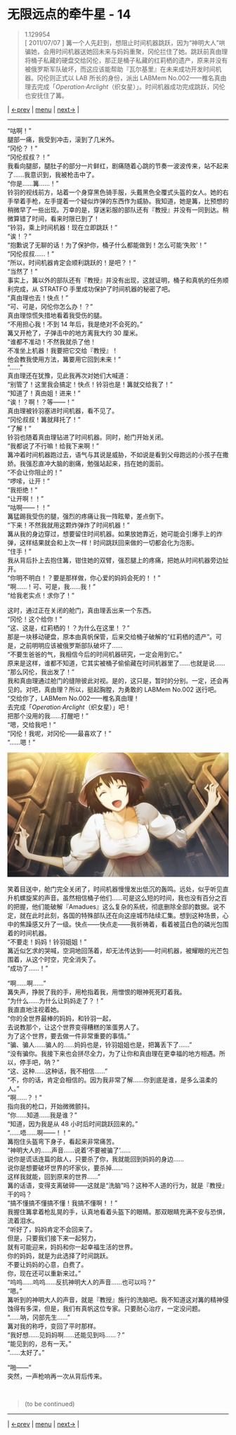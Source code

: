 # 无限远点的牵牛星 - 14
> 1.129954  
> [ 2011/07/07 ] 篝一个人先赶到，想阻止时间机器跳跃，因为“神明大人”哄骗她，会用时间机器送她回未来与妈妈重聚，冈伦拦住了她。跳跃前真由理将桶子私藏的硬盘交给冈伦，那正是桶子私藏的红莉栖的遗产，原来并没有被俄罗斯军队破坏，而这应该能帮助『瓦尔基里』在未来成功开发时间机器。冈伦则正式以 LAB 所长的身份，派出 LABMem No.002——椎名真由理去完成「*Operation·Arclight*（织女星）」。时间机器成功完成跳跃，冈伦也安抚住了篝。  

| [←prev](./0165) | [menu](../) | [next→](./0167) |

---

“咕啊！”  
腿部一痛，我受到冲击，滚到了几米外。  
“冈伦？！”  
“冈伦叔叔？！”  
我看向腿部，腿肚子的部分一片鲜红，剧痛随着心跳的节奏一波波传来，站不起来了……我意识到，我被枪击中了。  
“你是……篝……！”  
铃羽的视线前方，站着一个身穿黑色骑手服，头戴黑色全覆式头盔的女人。她的右手举着手枪，左手提着一个疑似炸弹的东西作为威胁。我知道，她是篝，比预想的稍微早了一些出现。万幸的是，穿迷彩服的部队还有『教授』并没有一同到达。稍微算错了时间，看来时限已到了！  
“铃羽，乘上时间机器！现在立即跳跃！”  
“诶！？”  
“抱歉说了无聊的话！为了保护你，桶子什么都能做到！怎么可能‘失败’！”  
“冈伦叔叔……！”  
“所以，时间机器肯定会顺利跳跃的！是吧？！”  
“当然了！”  
事实上，篝以外的部队还有『教授』并没有出现，这就证明，桶子和真帆的任务顺利完成，从 STRATFO 手里成功保护了时间机器的秘密了吧。  
“真由理也去！快点！”  
“可、可是，冈伦你怎么办！？”  
真由理惊慌失措地看着我受伤的腿。  
“不用担心我！不到 14 年后，我是绝对不会死的。”  
篝又开枪了，子弹击中的地方离我大约 30 厘米。  
“谁都不准动！不然我就杀了他！  
 不准坐上机器！我要把它交给『教授』！  
 他会教我使用方法，篝要用它回到未来！”  
“……”  
真由理还在犹豫，见此我再次对她们大喊道：  
“别管了！这里我会搞定！快点！铃羽也是！篝就交给我了！”  
“知道了！真由姐！进来！”  
“诶！？啊！？等——！”  
真由理被铃羽塞进时间机器，看不见了。  
“冈伦叔叔！篝就拜托了！”  
“了解！”  
铃羽也随着真由理钻进了时间机器。同时，舱门开始关闭。  
“我都说了不行嘛！给我下来啊！”  
篝冲着时间机器跑过去，语气与其说是威胁，不如说是看到父母跑远的小孩子在撒娇。我强忍直冲大脑的剧痛，勉强站起来，挡在她的面前。  
“不会让你阻止的！”  
“啰嗦，让开！”  
“我拒绝！”  
“让开啊！！”  
“咕啊——！！”  
篝猛踢我受伤的腿，强烈的疼痛让我一阵眩晕，差点倒下。  
“下来！不然我就用这颗炸弹炸了时间机器！”  
篝从我的身边穿过，想要留住时间机器。如果放她靠近，她可能会引爆手上的炸弹，这样结果就会和上次一样！时间跳跃回来做的一切都会化为泡影。  
“住手！”  
我从背后扑上去抱住篝，钳住她的双臂，强忍腿上的疼痛，把她从时间机器旁边扯开。  
“你明不明白！？要是那样做，你心爱的妈妈会死的！！”  
“啊……！可、可是，我……我！”  
“给我老实点！求你了！”  

这时，通过正在关闭的舱门，真由理丢出来一个东西。  
“冈伦！这个给你！”  
“这、这是，红莉栖的！？为什么在这里！？”  
那是一块移动硬盘，原本由真帆保管，后来交给桶子破解的“红莉栖的遗产”。可是，之前明明应该被俄罗斯部队破坏了……  
“不要生爸爸的气，我相信今后的时间机器研究，一定会用到它。”  
原来是这样，谁都不知道，它其实被桶子偷偷藏在时间机器里了……也就是说……  
“那么冈伦，我出发了！”  
我和真由理通过舱门的缝隙彼此对视。是的，这只是，暂时的分别。一定，还会再见的。对吧，真由理？所以，挺起胸膛，为勇敢的 LABMem No.002 送行吧。  
“交给你了，LABMem No.002——椎名真由理！  
 去完成「*Operation·Arclight*（织女星）」吧！  
 把那个没用的我……打醒吧！”  
“嗯，交给我吧！”  
“冈伦！我呢，对冈伦——最喜欢了！”  
“……嗯！”  

![](../static/image/0166-1.png)

笑着目送中，舱门完全关闭了，时间机器慢慢发出低沉的轰鸣。远处，似乎听见直升机螺旋桨的声音。虽然相信桶子他们……可是这么短的时间，我也没有百分之百的把握，他们能破解『Amadues』这么复杂的系统，彻底删除全部的数据。说不定，就在此时此刻，各国的特殊部队还在向这座城市陆续汇集。想到这种场景，心中的焦躁感又升了一级。快点——快点走——我祈祷着，看着被蓝白色的磷光包围着的时间机器。  
“不要走！妈妈！铃羽姐姐！”  
篝近似乞求的哭喊，空洞地回荡着，却无法传达到——时间机器，被耀眼的光芒包围着，从这个时空，完全消失了。  
“成功了……！”  

“啊……啊……”  
篝失声，挣脱了我的手，用枪指着我，用憎恨的眼神死死盯着我。  
“为什么……为什么让妈妈走了？！”  
我直直地注视着她。  
“你的全世界最棒的妈妈，和铃羽一起，  
 去说教那个，让这个世界变得糟糕的笨蛋男人了。  
 为了这个世界，要去做一件非常重要的事情。”  
“骗、骗人……骗人的……妈妈也是，铃羽姐姐也是，把篝丢下了……”  
“没有骗你。我接下来也会拼尽全力，为了让你和真由理在更幸福的地方相遇。所以，停手吧，呐？”  
“这、这种……这种话，我不相信……”  
“不，你的话，肯定会相信的。因为我非常了解……你到底是谁，是多么温柔的人。”  
“啊……？！”  
指向我的枪口，开始微微颤抖。  
“你……知道……我是谁？”  
“知道，因为我是从 48 小时后时间跳跃回来的。”  
“……唔……啊——！！”  
篝抱住头盔弯下身子，看起来非常痛苦。  
“神明大人的……声音……说着‘不要被骗了’……  
 说你是谎话连篇的敌人，只要杀了你，我就能回到妈妈的身边……  
 说你是想要破坏世界的坏家伙，要杀掉……  
 这样我就能，回到原来的世界……”  
篝的话语，变得支离破碎——这就是“洗脑”吗？这种不人道的行为，就是『教授』干的吗？  
“搞不懂搞不懂搞不懂！我搞不懂啊！！”  
我握住篝拿着枪乱晃的手，认真地看着头盔下的眼睛。那双眼睛充满不安与恐惧，流着泪水。  
“听好了，妈妈肯定不会回来了。  
 但是，只要我们接下来一起努力，  
 就有可能迎来，妈妈和你一起幸福生活的世界。  
 你的妈妈，就是为此选择了时间跳跃。  
 不要让妈妈的心意，白费了。  
 你，现在还可以重新来过。”  
“呜呜……呜呜……反抗神明大人的声音……也可以吗？”  
“嗯。”  
篝听到的神明大人的声音，就是『教授』施行的洗脑吧。我不知道这对篝的精神侵蚀得有多深，但是，我们有真帆这位专家。只要耐心治疗，一定没问题。  
“……呐，冈部先生……”  
篝对我的称呼，变回了平时那样。  
“我好想……见妈妈啊……还能见到吗……？”  
“能见到的，总有一天。”  
“……太好了。”  

“啪——”  
突然，一声枪响再一次从背后传来。  


<br/>

> (to be continued)

---

| [←prev](./0165) | [menu](../) | [next→](./0167) |
